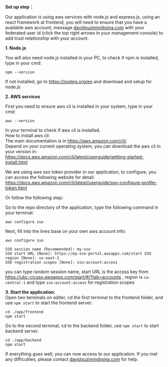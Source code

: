 **Set up step：**

Our application is using aws services with node.js and express.js, using an react framework at frontend, you will need to ensure that you have a available aws account, message davidxuzimin@sina.com with your federated user id (click the top right arrows in your management console) to add trust relationship with your account.

**1. Node.js** 

You will also need node.js installed in your PC, to check if npm is installed, type in your cmd:
```
npm --version
```
If not installed, go to https://nodejs.org/en and download and setup for node.js

**2. AWS services** 

First you need to ensure aws cli is installed in your system, type in your cmd:
```
aws --version
```
In your terminal to check if aws cli is installed.  
How to install aws cli:  
The main documentation is in https://aws.amazon.com/cli/  
Depend on your current operating system, you can download the aws cli in your version in:   
https://docs.aws.amazon.com/cli/latest/userguide/getting-started-install.html  

We are using aws sso token provider in our application, to configure, you can access the following website for detail:
https://docs.aws.amazon.com/cli/latest/userguide/sso-configure-profile-token.html

Or follow the following step:

Go to the repo directory of the application, type the following command in your terminal:  
```
aws configure sso
```  
Next, fill into the lines base on your own aws account info:  
```
aws configure sso
```
```
SSO session name (Recommended): my-sso 
SSO start URL [None]: https://my-sso-portal.awsapps.com/start SSO region [None]: us-east-1 
SSO registration scopes [None]: sso:account:access
```    
you can type random session name, start URL is the access key from https://ubc-cicsso.awsapps.com/start/#/?tab=accounts , region is ```ca-central-1``` and type ```sso:account:access``` for registration scopes

**3. Start the application:**  
Open two terminals on editer, cd the first terminal to the frontend folder, and use ```npm start``` to start the frontend server:

```
cd ./app/frontend
npm start
```  
Go to the second terminal, cd to the backend folder, use ```npm start``` to start backend server.

```
cd ./app/backend
npm start
```   
If everything goes well, you can now access to our application. If you met any difficulties, please contact davidxuzimin@sina.com for help.
